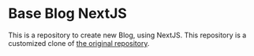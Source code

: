 # Base Blog NextJS

This is a repository to create new Blog, using NextJS. This repository is a customized clone of [the original repository](https://github.com/timlrx/tailwind-nextjs-starter-blog).


